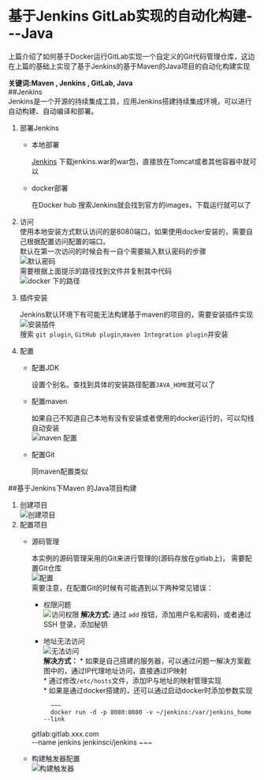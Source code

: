 # 基于Jenkins GitLab实现的自动化构建---Java  

上篇介绍了如何基于Docker运行GitLab实现一个自定义的Git代码管理仓库，这边在上篇的基础上实现了基于Jenkins的基于Maven的Java项目的自动化构建实现   

__关键词:Maven , Jenkins , GitLab, Java__    
##Jenkins   
Jenkins是一个开源的持续集成工具，应用Jenkins搭建持续集成环境，可以进行自动构建、自动编译和部署。  

1. 部署Jenkins  
    * 本地部署
      
        [Jenkins](http://jenkins-ci.org/) 下载jenkins.war的war包，直接放在Tomcat或者其他容器中就可以   
    * docker部署  
        
        在Docker hub 搜索Jenkins就会找到官方的images，下载运行就可以了  

2. 访问  
    使用本地安装方式默认访问的是8080端口，如果使用docker安装的，需要自己根据配置访问配置的端口。  
    默认在第一次访问的时候会有一自个需要输入默认密码的步骤  
    ![默认密码](http://omy43wh36.bkt.clouddn.com/Snip20171109_15.png)  
    需要根据上面提示的路径找到文件并复制其中代码   
    ![docker 下的路径](http://omy43wh36.bkt.clouddn.com/Snip20171109_16.png)  

3. 插件安装    

    Jenkins默认环境下有可能无法构建基于maven的项目的，需要安装插件实现  
    ![安装插件](http://omy43wh36.bkt.clouddn.com/Snip20171110_22.png)     
    搜索 `git plugin`, `GitHub plugin`,`maven Integration plugin`并安装  
    
4. 配置  
    * 配置JDK    
    
        设置个别名。查找到具体的安装路径配置`JAVA_HOME`就可以了 
    * 配置maven  
    
      如果自己不知道自己本地有没有安装或者使用的docker运行的，可以勾线 自动安装  
          ![maven 配置](http://omy43wh36.bkt.clouddn.com/5999951-1be31e27361f4991.png)  
    * 配置Git   
     
        同maven配置类似  



##基于Jenkins下Maven 的Java项目构建  
1. 创建项目  
    ![创建项目](http://omy43wh36.bkt.clouddn.com/Snip20171109_21.png)
2. 配置项目  
    * 源码管理
      
        本实例的源码管理采用的Git来进行管理的(源码存放在gitlab上)， 需要配置Git仓库  
        ![配置](http://omy43wh36.bkt.clouddn.com/Snip20171110_25.png)  
        需要注意，在配置Git的时候有可能遇到以下两种常见错误：  
        * 权限问题  
            ![访问权限](http://omy43wh36.bkt.clouddn.com/Snip20171109_17.png)
            __解决方式:__ 通过 `add` 按钮，添加用户名和密码，或者通过SSH 登录，添加秘钥  
        * 地址无法访问  
            ![无法访问](http://omy43wh36.bkt.clouddn.com/Snip20171110_26.png)  
            __解决方式：__
                * 如果是自己搭建的服务器，可以通过问题一解决方案截图中的，通过IP代理地址访问，直接通过IP映射  
                * 通过修改`/etc/hosts`文件，添加IP与地址的映射管理实现  
                * 如果是通过docker搭建的，还可以通过启动docker时添加参数实现  
                
                ~~~
                docker run -d -p 8080:8080 -v ~/jenkins:/var/jenkins_home --link 
        gitlab:gitlab.xxx.com   
        --name jenkins jenkinsci/jenkins
                ~~~  
                
    * 构建触发器配置  
        ![构建触发器](http://omy43wh36.bkt.clouddn.com/Snip20171110_28.png)














